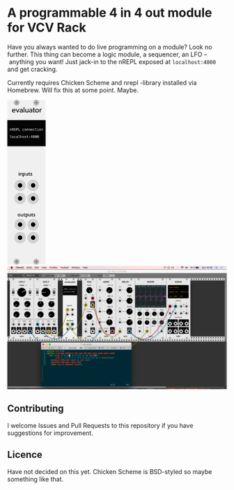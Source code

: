 
# A programmable 4 in 4 out module for VCV Rack

Have you always wanted to do live programming on a module? Look no further. This thing can become a logic module, a
sequencer, an LFO – anything you want! Just jack-in to the nREPL exposed at `localhost:4000` and get cracking.

Currently requires Chicken Scheme and nrepl -library installed via Homebrew. Will fix this at some point. Maybe.

![Screenshot](evaluator-screenshot.png)
![Evaluator in action](evaluator-in-action.png)

## Contributing

I welcome Issues and Pull Requests to this repository if you have suggestions for improvement.

## Licence

Have not decided on this yet. Chicken Scheme is BSD-styled so maybe something like that.

